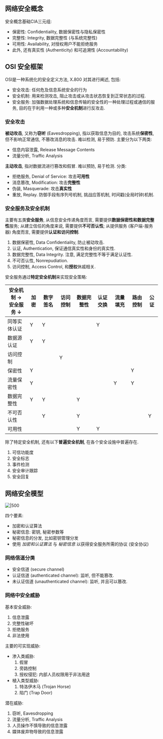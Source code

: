 ## 网络安全概念

安全概念基础CIA三元组:
- 保密性: Confidentiality,  数据保密性与隐私保密性
- 完整性: Integrity, 数据完整性 (与系统完整性)
- 可用性: Availability, 对授权用户不能拒绝服务
- 此外, 还有真实性 (Authenticity) 和可追溯性 (Accountability)

## OSI 安全框架

OSI是一种系统化的安全定义方法, X.800 对其进行阐述, 包括:

- 安全攻击: 任何危及信息系统安全的行为
- 安全机制: 用来检测攻击, 阻止攻击或从攻击状态恢复到正常状态的过程.
- 安全服务: 加强数据处理系统和信息传输的安全性的一种处理过程或通信的服务, 目的在于利用一种或多种**安全机制**进行反攻击.

### 安全攻击

**被动攻击**, 又称为**窃听** (Eavesdropping), 指以获取信息为目的, 攻击系统**保密性**, 但不影响正常通信, 不篡改消息的攻击. 难以检测, 易于预防. 主要分为以下两类:
- 信息内容泄露, Release Message Contents 
- 流量分析, Traffic Analysis

**主动攻击**, 指对数据流进行篡改和假冒. 难以预防, 易于检测. 分类:
- 拒绝服务, Denial of Service: 攻击**可用性**
- 消息篡改, Modification: 攻击**完整性**
- 伪装, Masquerade: 攻击**真实性**
- 重放, Replay. 防御手段有序列号机制, 挑战应答机制, 时间戳(全局时钟)机制.

### 安全服务及安全机制

主要有五类**安全服务**, 从信息安全传递角度而言, 需要提供**数据保密性和数据完整性**服务; 从建立信任的角度来说, 需要提供**不可否认性**; 从提供服务 (客户端-服务器)  角度而言, 需要提供**认证和访问控制**.
1. 数据保密性, Data Confidentiality, 防止被动攻击.
2. 认证, Authentication, 保证通信真实性和身份的真实性.
3. 数据完整性, Data Integrity. 注意, 满足完整性不等于满足认证性.
4. 不可否认性, Nonrepudiation.
5. 访问控制, Access Control, 和**授权**休戚相关.

安全服务通过**特定安全机制**来实现安全策略:

| 安全机制 $\to$ <br> 安全服务 $\downarrow$ | 加密 | 数字签名 | 访问控制 | 数据完整性 | 认证交换 | 流量填充 | 路由控制 | 公证 |
| ----------------------------------------- | ---- | -------- | -------- | ---------- | -------- | -------- | -------- | ---- |
| 同等实体认证                              | Y    | Y        |          |            | Y        |          |          |      |
| 数据源认证                                | Y    | Y        |          |            |          |          |          |      |
| 访问控制                                  |      |          | Y        |            |          |          |          |      |
| 保密性                                    | Y    |          |          |            |          |          | Y        |      |
| 流量保密性                                | Y    |          |          |            |          | Y        | Y        |      |
| 数据完整性                                | Y    | Y        |          | Y          |          |          |          |      |
| 不可否认性                                |      | Y        |          | Y          |          |          |          | Y    |
| 可用性                                    |      |          |          | Y          | Y         |          |          |      |

除了特定安全机制, 还有以下**普遍安全机制**, 在各个安全设施中普遍存在.
1. 可信功能度
2. 安全标志
3. 事件检测
4. 安全审计跟踪
5. 安全回复

## 网络安全模型

![|500](../../attach/Pasted%20image%2020230611205541.png)

四个要素:
- 加密和认证算法
- 秘密信息: 密钥, 秘密参数等
- 秘密信息的分发, 比如密钥管理分发
- 使用 *加密和认证算法* 与 *秘密信息* 以获得安全服务所需的协议 (安全协议)

### 网络信道分类

- 安全信道 (secure channel)
- 认证信道 (authenticated channel): 监听, 但不能篡改.
- 未认证信道 (unauthenticated channel): 监听, 并且可以篡改.

### 网络中安全威胁

基本安全威胁:
1. 信息泄露
2. 完整性破坏 
3. 拒绝服务   
4. 非法使用 

主要的可实现威胁:
- 渗入类威胁:
	1. 假冒
	2. 旁路控制
	3. 授权侵犯: 内部人员权限用于非法用途
- 植入类型威胁:
	1. 特洛伊木马 (Trojan Horse)
	2. 陷门 (Trap Door)

潜在威胁:
1. 窃听, Eavesdropping
2. 流量分析, Traffic Analysis
3. 人员操作不慎导致的信息泄露
4. 媒体废弃物导致的信息泄露
